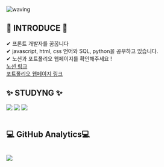 
![waving](https://capsule-render.vercel.app/api?type=waving&height=200&text=Hi%20There!&fontAlign=70&fontAlignY=40&color=gradient)
## 👋 INTRODUCE 👋 
✔ 프론트 개발자를 꿈꿉니다
<br/>✔ javascript, html, css 언어와 SQL, python을 공부하고 있습니다. 
<br/>✔ 노션과 포트폴리오 웹페이지를 확인해주세요 !
<br/> <a href="https://absorbed-forest-da0.notion.site/4410a31d2ca647779c154c15adcec7b5"> 노션 링크 </a>
<br/> <a href="https://heejung0413.github.io/web-porfolio-1/"> 포트폴리오 웹페이지 링크 </a>
<br/>

## ✨ STUDYNG ✨
<div>
	<img src="https://img.shields.io/badge/Javascript-007396?style=flat&logo=Java&logoColor=white" />
	<img src="https://img.shields.io/badge/HTML5-E34F26?style=flat&logo=HTML5&logoColor=white" />
	<img src="https://img.shields.io/badge/CSS3-1572B6?style=flat&logo=CSS3&logoColor=white" />

<br/>

<br/>

 ##  💻 GitHub Analytics💻
<br/>
<img src="https://github-readme-stats.vercel.app/api/top-langs/?username=heejung0413&layout=compact"><br><br>
</div>
